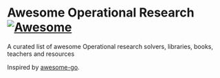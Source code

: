 # Awesome Operational Research [![Awesome](https://cdn.rawgit.com/sindresorhus/awesome/d7305f38d29fed78fa85652e3a63e154dd8e8829/media/badge.svg)](https://github.com/sindresorhus/awesome)

A curated list of awesome Operational research solvers, libraries, books, teachers and resources

Inspired by [awesome-go](https://github.com/avelino/awesome-go).
